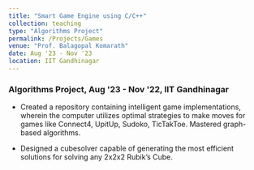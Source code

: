 ```yaml
---
title: "Smart Game Engine using C/C++"
collection: teaching
type: "Algorithms Project"
permalink: /Projects/Games
venue: "Prof. Balagopal Komarath"
date: Aug '23 - Nov '23 
location: IIT Gandhinagar
---
```



### Algorithms Project, Aug '23 - Nov '22, IIT Gandhinagar
* Created a repository containing intelligent game implementations, wherein the computer utilizes optimal strategies to make moves for games like Connect4, UpitUp, Sudoko, TicTakToe. Mastered graph-based algorithms.

* Designed a cubesolver capable of generating the most efficient solutions for solving any 2x2x2 Rubik’s Cube.

<!--Heading 1
======

Heading 2
======

Heading 3
======
-->